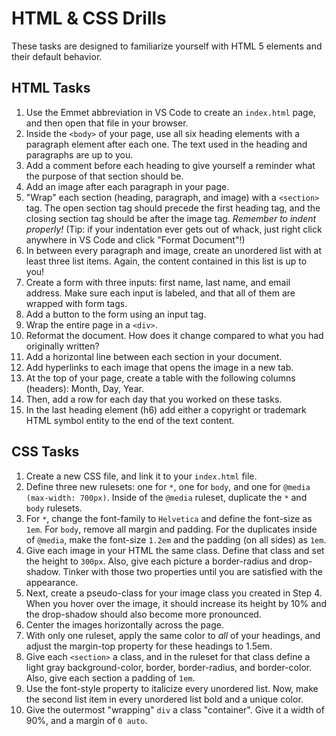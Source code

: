 # HTML & CSS Drills
These tasks are designed to familiarize yourself with HTML 5 elements and their default behavior.

## HTML Tasks
1. Use the Emmet abbreviation in VS Code to create an `index.html` page, and then open that file in your browser.
2. Inside the `<body>` of your page, use all six heading elements with a paragraph element after each one. The text used in the heading and paragraphs are up to you.
3. Add a comment before each heading to give yourself a reminder what the purpose of that section should be.
4. Add an image after each paragraph in your page.
5. "Wrap" each section (heading, paragraph, and image) with a `<section>` tag. The open section tag should precede the first heading tag, and the closing section tag should be after the image tag. *Remember to indent properly!* (Tip: if your indentation ever gets out of whack, just right click anywhere in VS Code and click "Format Document"!)
6. In between every paragraph and image, create an unordered list with at least three list items. Again, the content contained in this list is up to you!
7. Create a form with three inputs: first name, last name, and email address. Make sure each input is labeled, and that all of them are wrapped with form tags.
8. Add a button to the form using an input tag.
9. Wrap the entire page in a `<div>`.
10. Reformat the document. How does it change compared to what you had originally written?
11. Add a horizontal line between each section in your document.
12. Add hyperlinks to each image that opens the image in a new tab.
13. At the top of your page, create a table with the following columns (headers): Month, Day, Year.
14. Then, add a row for each day that you worked on these tasks.
15. In the last heading element (h6) add either a copyright or trademark HTML symbol entity to the end of the text content.

## CSS Tasks
1. Create a new CSS file, and link it to your `index.html` file.
2. Define three new rulesets: one for `*`, one for `body`, and one for `@media (max-width: 700px)`. Inside of the `@media` ruleset, duplicate the `*` and `body` rulesets.
3. For `*`, change the font-family to `Helvetica` and define the font-size as `1em`. For `body`, remove all margin and padding. For the duplicates inside of `@media`, make the font-size `1.2em` and the padding (on all sides) as `1em`.
4. Give each image in your HTML the same class. Define that class and set the height to `300px`. Also, give each picture a border-radius and drop-shadow. Tinker with those two properties until you are satisfied with the appearance.
5. Next, create a pseudo-class for your image class you created in Step 4. When you hover over the image, it should increase its height by 10% and the drop-shadow should also become more pronounced.
6. Center the images horizontally across the page.
7. With only one ruleset, apply the same color to _all_ of your headings, and adjust the margin-top property for these headings to 1.5em.
8. Give each `<section>` a class, and in the ruleset for that class define a light gray background-color, border, border-radius, and border-color. Also, give each section a padding of `1em`.
9. Use the font-style property to italicize every unordered list. Now, make the second list item in every unordered list bold and a unique color.
10. Give the outermost "wrapping" `div` a class "container". Give it a width of 90%, and a margin of `0 auto`.
